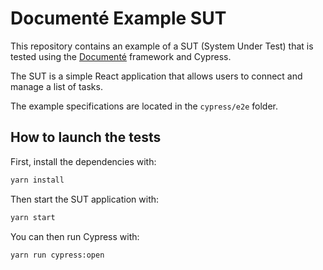 # Documenté Example SUT

This repository contains an example of a SUT (System Under Test) that is tested using the [Documenté](https://github.com/documente) framework and Cypress.

The SUT is a simple React application that allows users to connect and manage a list of tasks.

The example specifications are located in the `cypress/e2e` folder.

## How to launch the tests

First, install the dependencies with:

```bash
yarn install
```

Then start the SUT application with:

```bash
yarn start
```

You can then run Cypress with:

```bash
yarn run cypress:open
```

